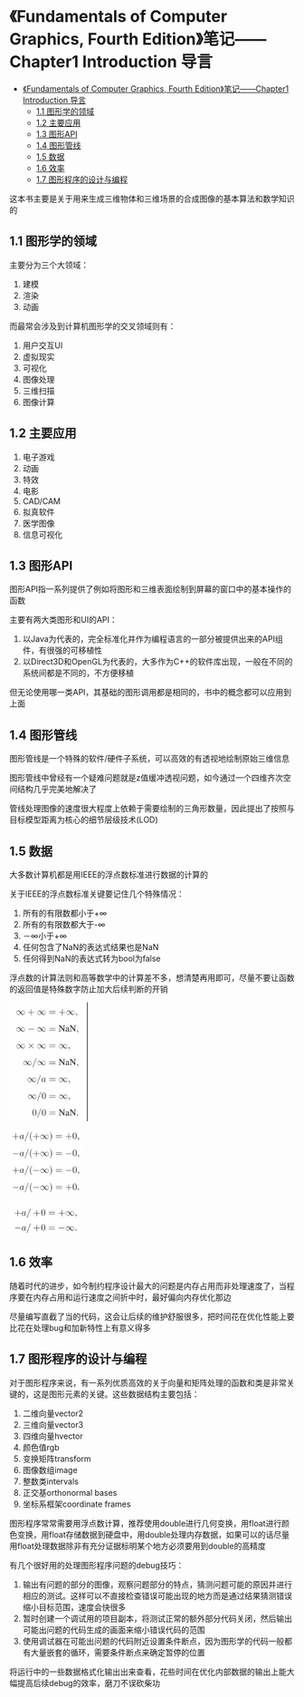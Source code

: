 # 《Fundamentals of Computer Graphics, Fourth Edition》笔记——Chapter1 Introduction 导言

- [《Fundamentals of Computer Graphics, Fourth Edition》笔记——Chapter1 Introduction 导言](#fundamentals-of-computer-graphics-fourth-edition笔记chapter1-introduction-导言)
  - [1.1 图形学的领域](#11-图形学的领域)
  - [1.2 主要应用](#12-主要应用)
  - [1.3 图形API](#13-图形api)
  - [1.4 图形管线](#14-图形管线)
  - [1.5 数据](#15-数据)
  - [1.6 效率](#16-效率)
  - [1.7 图形程序的设计与编程](#17-图形程序的设计与编程)

这本书主要是关于用来生成三维物体和三维场景的合成图像的基本算法和数学知识的

## 1.1 图形学的领域

主要分为三个大领域：

1. 建模
2. 渲染
3. 动画

而最常会涉及到计算机图形学的交叉领域则有：

1. 用户交互UI
2. 虚拟现实
3. 可视化
4. 图像处理
5. 三维扫描
6. 图像计算

## 1.2 主要应用

1. 电子游戏
2. 动画
3. 特效
4. 电影
5. CAD/CAM
6. 拟真软件
7. 医学图像
8. 信息可视化

## 1.3 图形API

图形API指一系列提供了例如将图形和三维表面绘制到屏幕的窗口中的基本操作的函数

主要有两大类图形和UI的API：

1. 以Java为代表的，完全标准化并作为编程语言的一部分被提供出来的API组件，有很强的可移植性
2. 以Direct3D和OpenGL为代表的，大多作为C++的软件库出现，一般在不同的系统间都是不同的，不方便移植

但无论使用哪一类API，其基础的图形调用都是相同的，书中的概念都可以应用到上面

## 1.4 图形管线

图形管线是一个特殊的软件/硬件子系统，可以高效的有透视地绘制原始三维信息

图形管线中曾经有一个疑难问题就是z值缓冲透视问题，如今通过一个四维齐次空间结构几乎完美地解决了

管线处理图像的速度很大程度上依赖于需要绘制的三角形数量，因此提出了按照与目标模型距离为核心的细节层级技术(LOD)

## 1.5 数据

大多数计算机都是用IEEE的浮点数标准进行数据的计算的

关于IEEE的浮点数标准关键要记住几个特殊情况：

1. 所有的有限数都小于+∞
2. 所有的有限数都大于-∞
3. －∞小于+∞
4. 任何包含了NaN的表达式结果也是NaN
5. 任何得到NaN的表达式转为bool为false

浮点数的计算法则和高等数学中的计算差不多，想清楚再用即可，尽量不要让函数的返回值是特殊数字防止加大后续判断的开销

![picture 1](Media/12b1ebe6b8ee4f2a604e87a27699a6e50923888eff86ef4be15547926e4beaac.png)  

![picture 2](Media/7e1b68e8cf527649414dfc7fb5fa5d207bdae47801c6f4acccf6a8d1231858fa.png)  

![picture 3](Media/b9810a3afa2c39a6726d5b37c0122f121bd635bdfc0dee8b3829c66824c93ef5.png)  

## 1.6 效率

随着时代的进步，如今制约程序设计最大的问题是内存占用而非处理速度了，当程序要在内存占用和运行速度之间折中时，最好偏向内存优化那边

尽量编写直截了当的代码，这会让后续的维护舒服很多，把时间花在优化性能上要比花在处理bug和加新特性上有意义得多

## 1.7 图形程序的设计与编程

对于图形程序来说，有一系列优质高效的关于向量和矩阵处理的函数和类是非常关键的，这是图形元素的关键。这些数据结构主要包括：

1. 二维向量vector2
2. 三维向量vector3
3. 四维向量hvector
4. 颜色值rgb
5. 变换矩阵transform
6. 图像数组image
7. 整数类intervals
8. 正交基orthonormal bases
9. 坐标系框架coordinate frames
	
图形程序常常需要用浮点数计算，推荐使用double进行几何变换，用float进行颜色变换，用float存储数据到硬盘中，用double处理内存数据，如果可以的话尽量用float处理数据除非有充分证据标明某个地方必须要用到double的高精度

有几个很好用的处理图形程序问题的debug技巧：

1. 输出有问题的部分的图像，观察问题部分的特点，猜测问题可能的原因并进行相应的测试。这样可以不直接检查错误可能出现的地方而是通过结果猜测错误缩小目标范围，速度会快很多
2. 暂时创建一个调试用的项目副本，将测试正常的额外部分代码关闭，然后输出可能出问题的代码生成的画面来缩小错误代码的范围
3. 使用调试器在可能出问题的代码附近设置条件断点，因为图形学的代码一般都有大量嵌套的循环，需要条件断点来确定暂停的位置

将运行中的一些数据格式化输出出来查看，花些时间在优化内部数据的输出上能大幅提高后续debug的效率，磨刀不误砍柴功